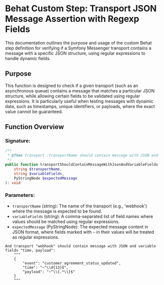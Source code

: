 
# Behat Custom Step: Transport JSON Message Assertion with Regexp Fields

This documentation outlines the purpose and usage of the custom Behat step definition for verifying if a Symfony Messenger transport contains a message with a specific JSON structure, using regular expressions to handle dynamic fields.

## Purpose

This function is designed to check if a given transport (such as an asynchronous queue) contains a message that matches a particular JSON structure, while allowing certain fields to be validated using regular expressions. It is particularly useful when testing messages with dynamic data, such as timestamps, unique identifiers, or payloads, where the exact value cannot be guaranteed.
## Function Overview

### Signature:
```php
/**
 * @Then transport :transportName should contain message with JSON and variable fields :variableFields:
 */
public function transportShouldContainMessageWithJsonAndVariableFields(
    string $transportName,
    string $variableFields,
    PyStringNode $expectedMessage
): void
```

### Parameters:
- `transportName` (string): The name of the transport (e.g., 'webhook') where the message is expected to be found.
- `variableFields` (string): A comma-separated list of field names where values should be matched using regular expressions.
- `expectedMessage` (PyStringNode): The expected message content in JSON format, where fields marked with `~` in their values will be treated as regular expressions.

```gherkin
And transport "webhook" should contain message with JSON and variable fields "time, payload":
    """
    {
        "event": "customer_agreement_status_updated",
        "time": "~^\\d{13}$",
        "payload": "~^\\{.*\\}$"
    }
    """
```
